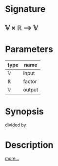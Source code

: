 # Signature
## 𝕍 × ℝ ⟶ 𝕍

# Parameters

| type | name |
|------|------|
|𝕍|input|
|ℝ|factor|
|𝕍|output|

# Synopsis
divided by

# Description

[more...](https://en.wikipedia.org/wiki/Euclidean_vector#Scalar_multiplication)